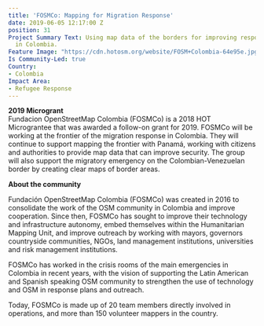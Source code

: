 ```yaml
---
title: 'FOSMCo: Mapping for Migration Response'
date: 2019-06-05 12:17:00 Z
position: 31
Project Summary Text: Using map data of the borders for improving response to migration
  in Colombia.
Feature Image: "https://cdn.hotosm.org/website/FOSM+Colombia-64e95e.jpg"
Is Community-Led: true
Country:
- Colombia
Impact Area:
- Refugee Response
---
```


**2019 Microgrant**  
Fundacion OpenStreetMap Colombia (FOSMCo) is a 2018 HOT Micrograntee that was awarded a follow-on grant for 2019. FOSMCo will be working at the frontier of the migration response in Colombia. They will continue to support mapping the frontier with Panamá, working with citizens and authorities to provide map data that can improve security. The group will also support the migratory emergency on the Colombian-Venezuelan border by creating clear maps of border areas. 

**About the community**  

Fundación OpenStreetMap Colombia (FOSMCo) was created in 2016 to consolidate the work of the OSM community in Colombia and improve cooperation. Since then, FOSMCo has sought to improve their technology and infrastructure autonomy, embed themselves within the Humanitarian Mapping Unit, and improve outreach by working with mayors, governors countryside communities, NGOs, land management institutions, universities and risk management institutions. 

FOSMCo has worked in the crisis rooms of the main emergencies in Colombia in recent years, with the vision of supporting the Latin American and Spanish speaking OSM community to strengthen the use of technology and OSM in response plans and outreach.

Today, FOSMCo is made up of 20 team members directly involved in operations, and more than 150 volunteer mappers in the country.
